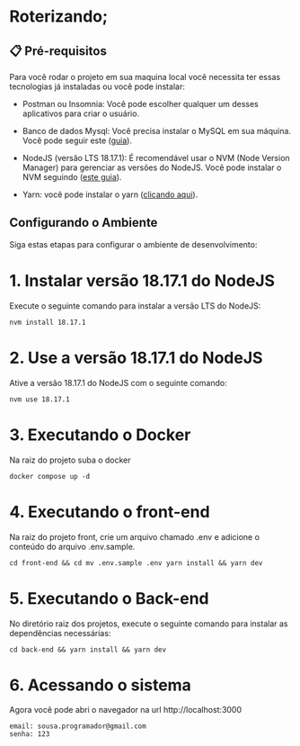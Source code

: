 # Roterizando;

## 📋 Pré-requisitos

Para você rodar o projeto em sua maquina local você necessita ter essas tecnologias já instaladas ou você pode instalar:

- Postman ou Insomnia: Você pode escolher qualquer um desses aplicativos para criar o usuário.

- Banco de dados Mysql: Você precisa instalar o MySQL em sua máquina. Você pode seguir este ([guia](https://www.lifewire.com/how-to-install-mysql-on-macos-4586389)).

- NodeJS (versão LTS 18.17.1): É recomendável usar o NVM (Node Version Manager) para gerenciar as versões do NodeJS. Você pode instalar o NVM seguindo ([este guia](https://www.treinaweb.com.br/blog/instalando-e-gerenciando-varias-versoes-do-node-js-com-nvm)).

- Yarn: você pode instalar o yarn ([clicando aqui](https://classic.yarnpkg.com/lang/en/docs/install/#debian-stable)).

## Configurando o Ambiente

Siga estas etapas para configurar o ambiente de desenvolvimento:

# 1. Instalar versão 18.17.1 do NodeJS

Execute o seguinte comando para instalar a versão LTS do NodeJS:

```
nvm install 18.17.1
```

# 2. Use a versão 18.17.1 do NodeJS

Ative a versão 18.17.1 do NodeJS com o seguinte comando:

```
nvm use 18.17.1
```

# 3. Executando o Docker

Na raiz do projeto suba o docker

```
docker compose up -d
```

# 4. Executando o front-end

Na raiz do projeto front, crie um arquivo chamado .env e adicione o conteúdo do arquivo .env.sample.

```
cd front-end && cd mv .env.sample .env yarn install && yarn dev
```

# 5. Executando o Back-end

No diretório raiz dos projetos, execute o seguinte comando para instalar as dependências necessárias:

```
cd back-end && yarn install && yarn dev
```

# 6. Acessando o sistema

Agora você pode abri o navegador na url http://localhost:3000

```
email: sousa.programador@gmail.com
senha: 123
```
